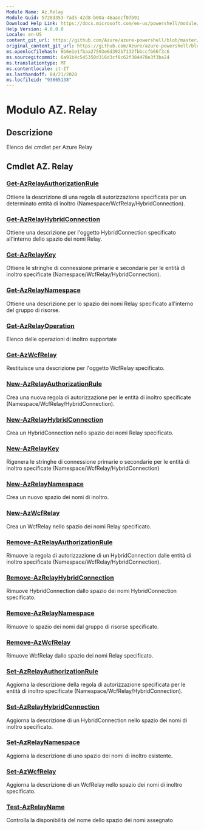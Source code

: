 ```yaml
---
Module Name: Az.Relay
Module Guid: 5728d353-7ad5-42d8-b00a-46aaecf07b91
Download Help Link: https://docs.microsoft.com/en-us/powershell/module/az.relay
Help Version: 4.0.0.0
Locale: en-US
content_git_url: https://github.com/Azure/azure-powershell/blob/master/src/Relay/Relay/help/Az.Relay.md
original_content_git_url: https://github.com/Azure/azure-powershell/blob/master/src/Relay/Relay/help/Az.Relay.md
ms.openlocfilehash: 8b6e1e1fbaa27593e6d392b7132fbbccfb66f3c6
ms.sourcegitcommit: 6a91b4c545350d316d3cf8c62f384478e3f3ba24
ms.translationtype: MT
ms.contentlocale: it-IT
ms.lasthandoff: 04/21/2020
ms.locfileid: "93865138"
---
```

# Modulo AZ. Relay
## Descrizione
Elenco dei cmdlet per Azure Relay

## Cmdlet AZ. Relay
### [Get-AzRelayAuthorizationRule](Get-AzRelayAuthorizationRule.md)
Ottiene la descrizione di una regola di autorizzazione specificata per un determinato entità di inoltro (Namespace/WcfRelay/HybridConnection).

### [Get-AzRelayHybridConnection](Get-AzRelayHybridConnection.md)
Ottiene una descrizione per l'oggetto HybridConnection specificato all'interno dello spazio dei nomi Relay.

### [Get-AzRelayKey](Get-AzRelayKey.md)
Ottiene le stringhe di connessione primarie e secondarie per le entità di inoltro specificate (Namespace/WcfRelay/HybridConnection).

### [Get-AzRelayNamespace](Get-AzRelayNamespace.md)
Ottiene una descrizione per lo spazio dei nomi Relay specificato all'interno del gruppo di risorse.

### [Get-AzRelayOperation](Get-AzRelayOperation.md)
Elenco delle operazioni di inoltro supportate

### [Get-AzWcfRelay](Get-AzWcfRelay.md)
Restituisce una descrizione per l'oggetto WcfRelay specificato.

### [New-AzRelayAuthorizationRule](New-AzRelayAuthorizationRule.md)
Crea una nuova regola di autorizzazione per le entità di inoltro specificate (Namespace/WcfRelay/HybridConnection).

### [New-AzRelayHybridConnection](New-AzRelayHybridConnection.md)
Crea un HybridConnection nello spazio dei nomi Relay specificato.

### [New-AzRelayKey](New-AzRelayKey.md)
Rigenera le stringhe di connessione primarie o secondarie per le entità di inoltro specificate (Namespace/WcfRelay/HybridConnection)

### [New-AzRelayNamespace](New-AzRelayNamespace.md)
Crea un nuovo spazio dei nomi di inoltro.

### [New-AzWcfRelay](New-AzWcfRelay.md)
Crea un WcfRelay nello spazio dei nomi Relay specificato.

### [Remove-AzRelayAuthorizationRule](Remove-AzRelayAuthorizationRule.md)
Rimuove la regola di autorizzazione di un HybridConnection dalle entità di inoltro specificate (Namespace/WcfRelay/HybridConnection).

### [Remove-AzRelayHybridConnection](Remove-AzRelayHybridConnection.md)
Rimuove HybridConnection dallo spazio dei nomi HybridConnection specificato.

### [Remove-AzRelayNamespace](Remove-AzRelayNamespace.md)
Rimuove lo spazio dei nomi dal gruppo di risorse specificato. 

### [Remove-AzWcfRelay](Remove-AzWcfRelay.md)
Rimuove WcfRelay dallo spazio dei nomi Relay specificato.

### [Set-AzRelayAuthorizationRule](Set-AzRelayAuthorizationRule.md)
Aggiorna la descrizione della regola di autorizzazione specificata per le entità di inoltro specificate (Namespace/WcfRelay/HybridConnection).

### [Set-AzRelayHybridConnection](Set-AzRelayHybridConnection.md)
Aggiorna la descrizione di un HybridConnection nello spazio dei nomi di inoltro specificato.

### [Set-AzRelayNamespace](Set-AzRelayNamespace.md)
Aggiorna la descrizione di uno spazio dei nomi di inoltro esistente.

### [Set-AzWcfRelay](Set-AzWcfRelay.md)
Aggiorna la descrizione di un WcfRelay nello spazio dei nomi di inoltro specificato.

### [Test-AzRelayName](Test-AzRelayName.md)
Controlla la disponibilità del nome dello spazio dei nomi assegnato


